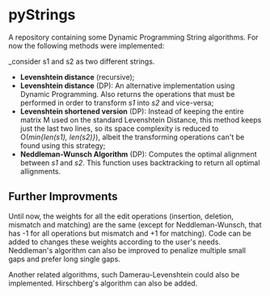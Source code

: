 # pyStrings

A repository containing some Dynamic Programming String algorithms. For now the following methods were implemented:

_consider s1 and s2 as two different strings.

* __Levenshtein distance__ (recursive);
* __Levenshtein distance__ (DP): An alternative implementation using Dynamic Programming. Also returns the operations that must be performed in order to transform _s1_ into _s2_ and vice-versa;
* __Levenshtein shortened version__ (DP): Instead of keeping the entire matrix M used on the standard Levenshtein Distance, this method keeps just the last two lines, so its space complexity is reduced to O(_min{len(s1), len(s2)}_), albeit the transforming operations can't be found using this strategy;
* __Neddleman-Wunsch Algorithm__ (DP): Computes the optimal alignment between _s1_ and _s2_. This function uses backtracking to return all optimal allignments. 

## Further Improvments

Until now, the weights for all the edit operations (insertion, deletion, mismatch and matching) are the same (except for Neddleman-Wunsch, that has -1 for all operations but mismatch and +1 for matching). Code can be added to changes these weights according to the user's needs. Neddleman's algorithm can also be improved to penalize multiple small gaps and prefer long single gaps.

Another related algorithms, such Damerau-Levenshtein could also be implemented. Hirschberg's algorithm can also be added.
